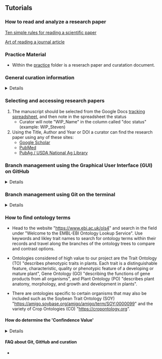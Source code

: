 ## Tutorials

### How to read and analyze a research paper

[Ten simple rules for reading a scientific paper](/student_tutorials/Carery_Steiner_2020.pdf)

[Art of reading a journal article](/student_tutorials/Subramanyam_2013.pdf)

### Practice Material
- Within the [practice](https://github.com/legumeinfo/gene-function-registry/tree/main/student_tutorials/practice) folder is a reserach paper and curatation document. 

### General curation information
<details>
- We use a "Genus species" code for curation. We use the first three letters of the <b>gen</b>us and the first two letters of the <b>sp</b>ecies (Example: <i>Glycine max</i> == glyma)
- Advanced gene function curation protocol can be found [here](https://github.com/legumeinfo/datastore-specifications/tree/main/PROTOCOLS/gene_functions)
</details>

### Selecting and accessing research papers
1. The manuscript should be selected from the Google Docs [tracking spreadsheet](https://docs.google.com/spreadsheets/d/1hjBq1RSRtmjMVbzEEuKSQ1ArI8ydmVFBBkiA9ymWDrg/edit?usp=sharing), and then note in the spreadsheet the status
    - Curator will note "WIP_Name" in the column called "doc status" (example: WIP_Steven)
2. Using the Title, Author and Year or DOI a curator can find the research paper using any of these sites:
    - [Google Scholar](https://scholar.google.com/)
    - [PubMed](https://pubmed.ncbi.nlm.nih.gov/)
    - [PubAg / USDA National Ag Library](https://search.nal.usda.gov/discovery/search?vid=01NAL_INST:MAIN&search_scope=pubag&tab=pubag)



### Branch management using the Graphical User Interface (GUI) on GitHub
<details>
1. Make a branch from 'main' and name it "gensp.Author_Author_Year" (example: glyma.Song_Montes-Luz_2022)
2. Create a new issue using "gensp.Author_Author_Year" so that students and mentors (other curators) can easily discuss issues with curating the research paper
    - The issue can be closed once the curation for the particular paper is done (done == reviewed and merged).
3. Copy the [curation template](https://github.com/legumeinfo/gene-function-registry/blob/main/templates/gensp.traits.yml) and remain the file "gensp.Author_Author_Year.yml" (example: glyma.Song_Montes-Luz_2022.yml)
</details>

### Branch management using Git on the terminal
<details>
- To start a brand new branch on your own computer first start within the correct directory.  Within the terminal use the command "git checkout -b gensp.Author_Author_YEAR" or "git branch (new_branch_name)" followed by "git switch (new_branch_name)".

- To create a new branch on your local device that tracks a branch already present at https://github.com/legumeinfo/gene-function-registry, use the command "git checkout --track origin/(remote_branch_name)" in the terminal.

- If the local branch has no upstream branch at GitHub created earlier, you cannot simply push your file changes.  Rather, to push the current branch and set the remote as upstream, use one of the following commands; "git push --set-upstream origin (local_branch_name)" or "git push -u origin (local-branch_name)".

- To rename a local branch first change directories to within that branch and use the command "git branch -m (new_branch_name)".  Additionally, you may rename a branch from within any other local branches using "git branch -m (old_branch_name) (new_branch_name)".

- To rename a remote branch that exists at GitHub, you must first delete the older one with the command "git push origin --delete (old_remote_branch_name)".  You then push the newly renamed local branch using "git push origin -u (new_local_branch_name)".

- Save and track versions of your files using git and GitHub.  You should save your local files to a hard drive regularly during the workday, create saved local versions at least daily using git, and push your local versions (commits) to the shared workspace on https://github.com/legumeinfo/gene-function-registry.

- The “git status” command will help you find recent updates to your local branch and how they contrast with the remote repository.  Git status compares the contents of the local “.git” to the contents of GitHub, and you can decide to reconcile them using git push, git fetch, git pull, etc.

- The commands “git fetch” followed by “git pull” take the latest updates at the remote website GitHub and place them into the repository of “.git” on your local device.  Hence your local version of the branch, e.g. "main" is made identical to the tracked branch on GitHub.

- The command “git add” tells git locally about new or altered files and updates these versions to “.git”.  For example on the command line: git add path/file1 path/file2 path/file3.  To remove files from your local latest version use the command "git rm".  The "git add" and "git rm" stage files so they are ready for a "git commit".  You can use "git status" to see if there are files that have been changed and hence need addition or removal.

- We create a new recorded version of our directories using the command “git commit -m”.  The “git commit” ensconces new or changed files made available by “git add” and "git rm" within “.git”.  The “m” option allows you to write a brief message describing the new updates for your records.

- The record of "commits" and other changes within your git repository may be seen using "git log".  The command "git branch" allows you to see all the possible branches available in the directory and "git branch -a" shows the tracking branches at GitHub.  Shift from one branch to another using "git switch (different_branch_name)"

- The “git push” command then takes the updates in local “.git”, which have been staged ready for the push by “git-commit”, and pushes (uploads) the staged files to a remote repository at github.com.  Requires a sign-in or permission to access and use “git-push” in the command line without specifying the files.
</details>



### How to find ontology terms
- Head to the website "https://www.ebi.ac.uk/ols4" and search in the field under "Welcome to the EMBL-EBI Ontology Lookup Service".  Use keywords and likley trait names to search for ontology terms within their records and travel along the branches of the ontology trees to compare and contrast options.

- Ontologies considered of high value to our project are the Trait Ontology (TO) "describes phenotypic traits in plants. Each trait is a distinguishable feature, characteristic, quality or phenotypic feature of a developing or mature plant", Gene Ontology (GO) "describing the functions of gene products from all organisms", and Plant Ontology (PO) "describes plant anatomy, morphology, and growth and development in plants".

- There are ontologies specific to certain organisms that may also be included such as the Soybean Trait Ontology (SOY) "https://amigo.soybase.org/amigo/amigo/term/SOY:0000099" and the variety of Crop Ontologies (CO) "https://cropontology.org".


#### How do determine the 'Confindence Value'
<details>
- Short Answer: The confidence block is to have values 1 through 5.  This field indicates level of experimental support for the candidate gene, with 5 being the strongest and 1 the weakest.  Search your feelings and write down a plausible number as this task doesn't merit substantial investment.
- Long Answer: The S-Tier level of 5, and to a lesser extent 4, typically consist of strong experimental evidence such as genetic complementation tests or observations of mutant phenotypes associated with alleles of the gene-of-interest.  A level of 3 would represent strong associational support, but lacking experimental laboratory validation to demonstate causation over correlation.  Levels 1 and 2 would be largely high-throughput evidence and weak associations that generally should not be collected or prioritized.  For example, papers that report lists of "candidate genes" due to being in the vicinity of a GWAS or QTL region would be level 1 or 2 support.
</details>

#### FAQ about Git, GitHub and curation
- 
